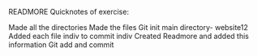 READMORE
Quicknotes of exercise:

Made all the directories
Made the files
Git init main directory- website12
Added each file indiv to commit indiv
Created Readmore and added this information
Git add and commit
